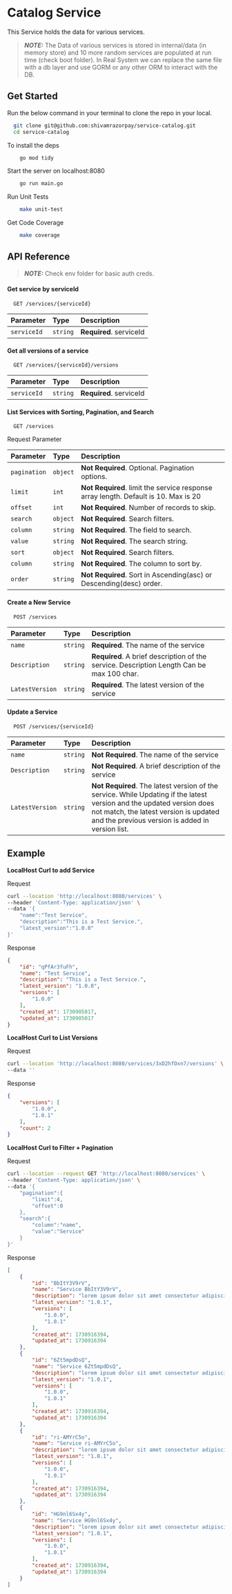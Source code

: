 
# Catalog Service

This Service holds the data for various services.

> **_NOTE:_** The Data of various services is stored in internal/data (in memory store) and 10 more random services are populated at run time (check boot folder). In Real System we can replace the same file with a db layer and use GORM or any other ORM to interact with the DB.


## Get Started

Run the below command in your terminal to clone the repo in your local.

```bash
  git clone git@github.com:shivamrazorpay/service-catalog.git
  cd service-catalog
```

To install the deps
```bash
    go mod tidy
```

Start the server on localhost:8080
```bash
    go run main.go
```

Run Unit Tests
```bash
    make unit-test
```

Get Code Coverage
```bash
    make coverage
```

## API Reference

> **_NOTE:_**  Check env folder for basic auth creds.

#### Get service by serviceId

```http
  GET /services/{serviceId}
```

| Parameter | Type     | Description                |
| :-------- | :------- | :------------------------- |
| `serviceId` | `string` | **Required**. serviceId |

#### Get all versions of a service

```http
  GET /services/{serviceId}/versions
```

| Parameter | Type     | Description                       |
| :-------- | :------- | :-------------------------------- |
| `serviceId` | `string` | **Required**. serviceId |

#### List Services with Sorting, Pagination, and Search

```http
  GET /services
```
Request Parameter

| Parameter    | Type     | Description                                                                         |
|:-------------|:---------|:------------------------------------------------------------------------------------|
| `pagination` | `object` | **Not Required**. Optional. Pagination options.                                     |
| `limit`      | `int`    | **Not Required**. limit the service response array length. Default is 10. Max is 20 |
| `offset`     | `int`    | **Not Required**. Number of records to skip.                                        |
| `search`     | `object` | **Not Required**. Search filters.                                                   |
| `column`     | `string` | **Not Required**. The field to search.                                              |
| `value`      | `string` | **Not Required**. The search string.                                                |
| `sort`       | `object` | **Not Required**. Search filters.                                                   |
| `column`     | `string` | **Not Required**. The column to sort by.                                            |
| `order`      | `string` | **Not Required**. Sort in Ascending(asc) or Descending(desc) order.                 |


#### Create a New Service

```http
  POST /services
```

| Parameter | Type     | Description                |
| :-------- | :------- | :------------------------- |
| `name` | `string` | **Required**. The name of the service|
| `Description` | `string` | **Required**. A brief description of the service. Description Length Can be max 100 char.|
| `LatestVersion` | `string` | **Required**. The latest version of the service|


#### Update a Service

```http
  POST /services/{serviceId}
```

| Parameter | Type     | Description                |
| :-------- | :------- | :------------------------- |
| `name` | `string` | **Not Required**. The name of the service|
| `Description` | `string` | **Not Required**. A brief description of the service|
| `LatestVersion` | `string` | **Not Required**. The latest version of the service. While Updating if the latest version and the updated version does not match, the latest version is updated and the previous version is added in version list.|



## Example

**LocalHost Curl to add Service**

Request
``` bash
curl --location 'http://localhost:8080/services' \
--header 'Content-Type: application/json' \
--data '{
    "name":"Test Service",
    "description":"This is a Test Service.",
    "latest_version":"1.0.0"
}'
```
Response
``` json
{
    "id": "qPfAr3fuFh",
    "name": "Test Service",
    "description": "This is a Test Service.",
    "latest_version": "1.0.0",
    "versions": [
        "1.0.0"
    ],
    "created_at": 1730905017,
    "updated_at": 1730905017
}
```

**LocalHost Curl to List Versions**

Request
``` bash
curl --location 'http://localhost:8080/services/3xD2hfOxn7/versions' \
--data ''
```
Response
``` json
{
    "versions": [
        "1.0.0",
        "1.0.1"
    ],
    "count": 2
}
```

**LocalHost Curl to Filter + Pagination**

Request
``` bash
curl --location --request GET 'http://localhost:8080/services' \
--header 'Content-Type: application/json' \
--data '{
    "pagination":{
        "limit":4,
        "offset":0
    },
    "search":{
        "column":"name",
        "value":"Service"
    }
}'
```
Response
``` json
[
    {
        "id": "BbItY3V9rV",
        "name": "Service BbItY3V9rV",
        "description": "lorem ipsum dolor sit amet consectetur adipiscing elit efficitur habitasse tellus risus vitae nam neque lectus hendrerit lacinia eget sollicitudin",
        "latest_version": "1.0.1",
        "versions": [
            "1.0.0",
            "1.0.1"
        ],
        "created_at": 1730916394,
        "updated_at": 1730916394
    },
    {
        "id": "6Zt5mpdDsQ",
        "name": "Service 6Zt5mpdDsQ",
        "description": "lorem ipsum dolor sit amet consectetur adipiscing elit maecenas libero tincidunt fringilla pretium lectus volutpat tempor neque suscipit curabitur aliquam",
        "latest_version": "1.0.1",
        "versions": [
            "1.0.0",
            "1.0.1"
        ],
        "created_at": 1730916394,
        "updated_at": 1730916394
    },
    {
        "id": "ri-AMYrC5o",
        "name": "Service ri-AMYrC5o",
        "description": "lorem ipsum dolor sit amet consectetur adipiscing elit semper potenti ultricies mollis pharetra torquent dignissim placerat aptent sagittis nascetur ornare",
        "latest_version": "1.0.1",
        "versions": [
            "1.0.0",
            "1.0.1"
        ],
        "created_at": 1730916394,
        "updated_at": 1730916394
    },
    {
        "id": "HG9nl6Sx4y",
        "name": "Service HG9nl6Sx4y",
        "description": "lorem ipsum dolor sit amet consectetur adipiscing elit iaculis platea mattis nascetur euismod enim dui hac magnis potenti praesent parturient",
        "latest_version": "1.0.1",
        "versions": [
            "1.0.0",
            "1.0.1"
        ],
        "created_at": 1730916394,
        "updated_at": 1730916394
    }
]
```

